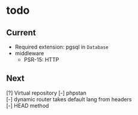 # todo

## Current

- Required extension: pgsql in `Database`
- middleware
  - PSR-15: HTTP

## Next

[?] Virtual repository
[-] phpstan  
[-] dynamic router takes default lang from headers  
[-] HEAD method

